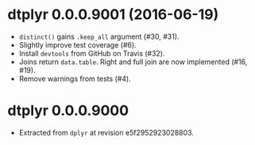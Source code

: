 # dtplyr 0.0.0.9001 (2016-06-19)

- `distinct()` gains `.keep_all` argument (#30, #31).
- Slightly improve test coverage (#6).
- Install `devtools` from GitHub on Travis (#32).
- Joins return `data.table`. Right and full join are now implemented (#16, #19).
- Remove warnings from tests (#4).

# dtplyr 0.0.0.9000

- Extracted from `dplyr` at revision e5f2952923028803.
